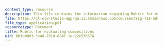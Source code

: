 ```yaml
---
content_type: resource
description: This file contains the information regarding Rubric for evaluating compositions.
file: https://ol-ocw-studio-app-qa.s3.amazonaws.com/courses/21g-711-advanced-spanish-conversation-and-composition-spring-2014/6b1b09833e4d7610064f1ec22e536674_MIT21G_711S14_Comp_Rub.pdf
file_type: application/pdf
resourcetype: Document
title: Rubric for evaluating compositions
uid: 6b1b0983-3e4d-7610-064f-1ec22e536674
---
```

